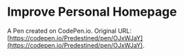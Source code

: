 # Improve Personal Homepage

A Pen created on CodePen.io. Original URL: [https://codepen.io/Predestined/pen/OJxWJaY](https://codepen.io/Predestined/pen/OJxWJaY).


